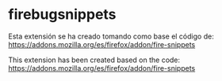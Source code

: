 ﻿firebugsnippets
===============

Esta extensión se ha creado tomando como base el código de:  https://addons.mozilla.org/es/firefox/addon/fire-snippets


This extension has been created based on the code: https://addons.mozilla.org/es/firefox/addon/fire-snippets
